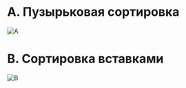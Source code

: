 # A. Пузырьковая сортировка

![A](https://github.com/user-attachments/assets/db1bd9cd-c86b-40db-b11e-47fff70fd0d2)

# B. Сортировка вставками

![B](https://github.com/user-attachments/assets/3501ef87-7019-4cb6-b244-60de2b67184b)

